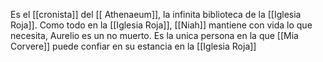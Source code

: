 Es el [[cronista]] del [[ Athenaeum]], la infinita biblioteca de la [[Iglesia Roja]].
Como todo en la [[Iglesia Roja]], [[Niah]] mantiene con vida lo que necesita, Aurelio es un no muerto.
Es la unica persona en la que [[Mia Corvere]]  puede confiar en su estancia en la [[Iglesia Roja]]
